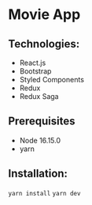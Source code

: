 # Movie App

## Technologies:
  - React.js
  - Bootstrap
  - Styled Components
  - Redux
  - Redux Saga

## Prerequisites
  - Node 16.15.0
  - yarn

## Installation:
  ```yarn install```
  ```yarn dev```
